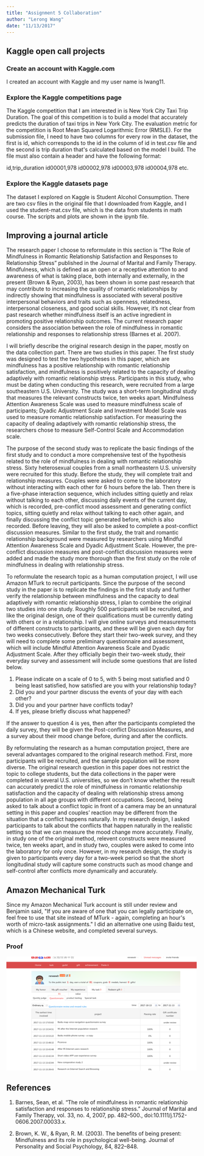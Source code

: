 ```yaml
---
title: "Assignment 5 Collaboration"
author: "Lerong Wang"
date: "11/13/2017"
---
```


## Kaggle open call projects

### Create an account with Kaggle.com
I created an account with Kaggle and my user name is lwang11.

### Explore the Kaggle competitions page
The Kaggle competition that I am interested in is New York City Taxi Trip Duration. The goal of this competition is to build a model that accurately predicts the duration of taxi trips in New York City. 
The evaluation metric for the competition is Root Mean Squared Logarithmic Error (RMSLE). For the submission file, I need to have two columns for every row in the dataset, the first is id, which corresponds to the id in the column of id in test.csv file and the second is trip duration that's calculated based on the model I build. The file must also contain a header and have the following format:

id,trip_duration
id00001,978
id00002,978
id00003,978
id00004,978
etc.

### Explore the Kaggle datasets page
The dataset I explored on Kaggle is Student Alcohol Consumption. There are two csv files in the original file that I downloaded from Kaggle, and I used the student-mat.csv file, which is the data from students in math course. The scripts and plots are shown in the ipynb file.

## Improving a journal article
The research paper I choose to reformulate in this section is “The Role of Mindfulness in Romantic Relationship Satisfaction and Responses to Relationship Stress” published in the Journal of Marital and Family Therapy. Mindfulness, which is defined as an open or a receptive attention to and awareness of what is taking place, both internally and externally, in the present (Brown & Ryan, 2003), has been shown in some past research that may contribute to increasing the quality of romantic relationships by indirectly showing that mindfulness is associated with several positive interpersonal behaviors and traits such as openness, relatedness, interpersonal closeness, and good social skills. However, it’s not clear from past research whether mindfulness itself is an active ingredient in promoting positive relationship outcomes. The current research paper considers the association between the role of mindfulness in romantic relationship and responses to relationship stress (Barnes et al. 2007).  

I will briefly describe the original research design in the paper, mostly on the data collection part. There are two studies in this paper. The first study was designed to test the two hypotheses in this paper, which are mindfulness has a positive relationship with romantic relationship satisfaction, and mindfulness is positively related to the capacity of dealing adaptively with romantic relationship stress. Participants in this study, who must be dating when conducting this research, were recruited from a large southeastern U.S. University. The study was a short-term longitudinal study that measures the relevant constructs twice, ten weeks apart. Mindfulness Attention Awareness Scale was used to measure mindfulness scale of participants; Dyadic Adjustment Scale and Investment Model Scale was used to measure romantic relationship satisfaction. For measuring the capacity of dealing adaptively with romantic relationship stress, the researchers chose to measure Self-Control Scale and Accommodation scale.

The purpose of the second study was to replicate the basic findings of the first study and to conduct a more comprehensive test of the hypothesis related to the role of mindfulness in dealing with romantic relationship stress. Sixty heterosexual couples from a small northeastern U.S. university were recruited for this study. Before the study, they will complete trait and relationship measures. Couples were asked to come to the laboratory without interacting with each other for 6 hours before the lab. Then there is a five-phase interaction sequence, which includes sitting quietly and relax without talking to each other, discussing daily events of the current day, which is recorded, pre-conflict mood assessment and generating conflict topics, sitting quietly and relax without talking to each other again, and finally discussing the conflict topic generated before, which is also recorded. Before leaving, they will also be asked to complete a post-conflict discussion measures. Similar to the first study, the trait and romantic relationship background were measured by researchers using Mindful Attention Awareness Scale and Dyadic Adjustment Scale. However, the pre-conflict discussion measures and post-conflict discussion measures were added and made the study more thorough than the first study on the role of mindfulness in dealing with relationship stress. 

To reformulate the research topic as a human computation project, I will use Amazon MTurk to recruit participants. Since the purpose of the second study in the paper is to replicate the findings in the first study and further verify the relationship between mindfulness and the capacity to deal adaptively with romantic relationship stress, I plan to combine the original two studies into one study. Roughly 500 participants will be recruited, and like the original design, one of their qualifications must be currently dating with others or in a relationship. I will give online surveys and measurements of different constructs to participants, and these will be given each day for two weeks consecutively. Before they start their two-week survey, and they will need to complete some preliminary questionnaire and assessment, which will include Mindful Attention Awareness Scale and Dyadic Adjustment Scale. After they officially begin their two-week study, their everyday survey and assessment will include some questions that are listed below.
1. Please indicate on a scale of 0 to 5, with 5 being most satisfied and 0 being least satisfied, how satisfied are you with your relationship today?
2. Did you and your partner discuss the events of your day with each other?
3. Did you and your partner have conflicts today?
4. If yes, please briefly discuss what happened?

If the answer to question 4 is yes, then after the participants completed the daily survey, they will be given the Post-conflict Discussion Measures, and a survey about their mood change before, during and after the conflicts. 

By reformulating the research as a human computation project, there are several advantages compared to the original research method. First, more participants will be recruited, and the sample population will be more diverse. The original research question in this paper does not restrict the topic to college students, but the data collections in the paper were completed in several U.S. universities, so we don’t know whether the result can accurately predict the role of mindfulness in romantic relationship satisfaction and the capacity of dealing with relationship stress among population in all age groups with different occupations. Second, being asked to talk about a conflict topic in front of a camera may be an unnatural setting in this paper and couples’ reaction may be different from the situation that a conflict happens naturally. In my research design, I asked participants to talk about the conflicts that happen naturally in the realistic setting so that we can measure the mood change more accurately. Finally, in study one of the original method, relevent constructs were measured twice, ten weeks apart, and in study two, couples were asked to come into the laboratory for only once. However, in my research design, the study is given to participants every day for a two-week period so that the short longitudinal study will capture some constructs such as mood change and self-control after conflicts more dynamically and accurately.


## Amazon Mechanical Turk
Since my Amazon Mechanical Turk account is still under review and Benjamin said, "If you are aware of one that you can legally participate on, feel free to use that site instead of MTurk - again, completing an hour's worth of micro-task assignments." I did an alternative one using Baidu test, which is a Chinese website, and completed several surveys. 

### Proof

<img src="../Assignment5/Mturk.png" width="500" height="300">


## References
1. Barnes, Sean, et al. “The role of mindfulness in romantic relationship satisfaction and responses to relationship stress.” Journal of Marital and Family Therapy, vol. 33, no. 4, 2007, pp. 482–500., doi:10.1111/j.1752-0606.2007.00033.x.

2. Brown, K. W., & Ryan, R. M. (2003). The benefits of being present: Mindfulness and its role in psychological
well-being. Journal of Personality and Social Psychology, 84, 822–848.



